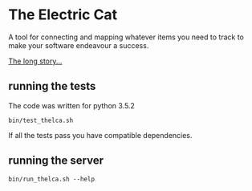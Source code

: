 # The Electric Cat

A tool for connecting and mapping whatever items you need to track to make
your software endeavour a success.

[The long story...](https://richard-taylor.github.io/threads/the-electric-cat)

## running the tests

The code was written for python 3.5.2
```
bin/test_thelca.sh
```

If all the tests pass you have compatible dependencies.

## running the server

```
bin/run_thelca.sh --help
```

